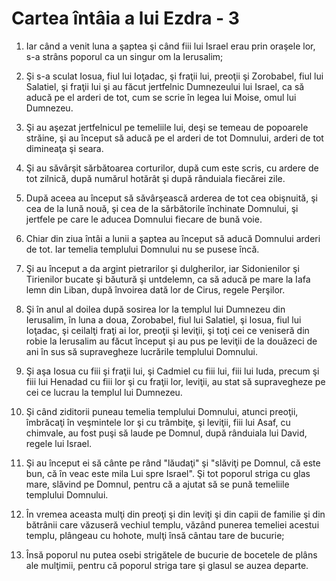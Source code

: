 # Cartea &#238;nt&#226;ia a lui Ezdra - 3

1. Iar când a venit luna a şaptea şi când fiii lui Israel erau prin oraşele lor, s-a strâns poporul ca un singur om la Ierusalim; 

2. Şi s-a sculat Iosua, fiul lui Ioţadac, şi fraţii lui, preoţii şi Zorobabel, fiul lui Salatiel, şi fraţii lui şi au făcut jertfelnic Dumnezeului lui Israel, ca să aducă pe el arderi de tot, cum se scrie în legea lui Moise, omul lui Dumnezeu. 

3. Şi au aşezat jertfelnicul pe temeliile lui, deşi se temeau de popoarele străine, şi au început să aducă pe el arderi de tot Domnului, arderi de tot dimineaţa şi seara. 

4. Şi au săvârşit sărbătoarea corturilor, după cum este scris, cu ardere de tot zilnică, după numărul hotărât şi după rânduiala fiecărei zile. 

5. După aceea au început să săvârşească arderea de tot cea obişnuită, şi cea de la lună nouă, şi cea de la sărbătorile închinate Domnului, şi jertfele pe care le aducea Domnului fiecare de bună voie. 

6. Chiar din ziua întâi a lunii a şaptea au început să aducă Domnului arderi de tot. Iar temelia templului Domnului nu se pusese încă. 

7. Şi au început a da argint pietrarilor şi dulgherilor, iar Sidonienilor şi Tirienilor bucate şi băutură şi untdelemn, ca să aducă pe mare la Iafa lemn din Liban, după învoirea dată lor de Cirus, regele Perşilor. 

8. Şi în anul al doilea după sosirea lor la templul lui Dumnezeu din Ierusalim, în luna a doua, Zorobabel, fiul lui Salatiel, şi Iosua, fiul lui Ioţadac, şi ceilalţi fraţi ai lor, preoţii şi leviţii, şi toţi cei ce veniseră din robie la Ierusalim au făcut început şi au pus pe leviţii de la douăzeci de ani în sus să supravegheze lucrările templului Domnului. 

9. Şi aşa Iosua cu fiii şi fraţii lui, şi Cadmiel cu fiii lui, fiii lui Iuda, precum şi fiii lui Henadad cu fiii lor şi cu fraţii lor, leviţii, au stat să supravegheze pe cei ce lucrau la templul lui Dumnezeu. 

10. Şi când ziditorii puneau temelia templului Domnului, atunci preoţii, îmbrăcaţi în veşmintele lor şi cu trâmbiţe, şi leviţii, fiii lui Asaf, cu chimvale, au fost puşi să laude pe Domnul, după rânduiala lui David, regele lui Israel. 

11. Şi au început ei să cânte pe rând "lăudaţi" şi "slăviţi pe Domnul, că este bun, că în veac este mila Lui spre Israel". Şi tot poporul striga cu glas mare, slăvind pe Domnul, pentru că a ajutat să se pună temeliile templului Domnului. 

12. În vremea aceasta mulţi din preoţi şi din leviţi şi din capii de familie şi din bătrânii care văzuseră vechiul templu, văzând punerea temeliei acestui templu, plângeau cu hohote, mulţi însă cântau tare de bucurie; 

13. Însă poporul nu putea osebi strigătele de bucurie de bocetele de plâns ale mulţimii, pentru că poporul striga tare şi glasul se auzea departe. 

